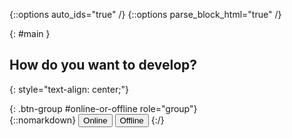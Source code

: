 {::options auto_ids="true" /}
{::options parse_block_html="true" /}

{: #main }
<div>

## How do you want to develop?

{: style="text-align: center;"}
  <div>
{: .btn-group #online-or-offline role="group"}
  <div>
  {::nomarkdown}
    <button class="btn btn-outline-primary" type="button" 
      data-toggle="collapse" data-parent="#compile" data-target="#online-compile" 
      aria-controls="online-compile">Online</button>
    <button class="btn btn-outline-primary" type="button" 
      data-toggle="collapse" data-parent="#compile" data-target="#offline-compile" 
      aria-controls="offline-compile">Offline</button>
  {:/}
  </div>
</div>

</div>
<p></p>

